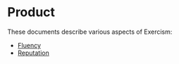 # Product

These documents describe various aspects of Exercism:

- [Fluency](/docs/using/product/fluency)
- [Reputation](/docs/using/product/reputation)
